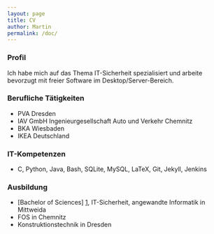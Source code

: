 ```yaml
---
layout: page
title: CV
author: Martin
permalink: /doc/
---
```


### Profil 

Ich habe mich auf das Thema IT-Sicherheit spezialisiert und arbeite bevorzugt mit freier Software im Desktop/Server-Bereich.

### Berufliche Tätigkeiten

* PVA Dresden
* IAV GmbH Ingenieurgesellschaft Auto und Verkehr Chemnitz
* BKA Wiesbaden
* IKEA Deutschland

### IT-Kompetenzen

* C, Python, Java, Bash, SQLite, MySQL, LaTeX, Git, Jekyll, Jenkins

### Ausbildung

* [Bachelor of Sciences] [1], IT-Sicherheit, angewandte Informatik in Mittweida
* FOS in Chemnitz
* Konstruktionstechnik in Dresden

[1]: https://www.hs-mittweida.de/        "Hochschule Mittweida"

